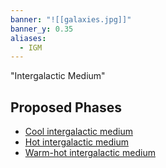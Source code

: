 ```yaml
---
banner: "![[galaxies.jpg]]"
banner_y: 0.35
aliases:
  - IGM
---
```

"Intergalactic Medium"

## Proposed Phases

- [Cool intergalactic medium](https://wolba.ch/astrothesaurus/uat/termrecords/Cool+intergalactic+medium.html)
- [Hot intergalactic medium](https://wolba.ch/astrothesaurus/uat/termrecords/Hot+intergalactic+medium.html)
- [Warm-hot intergalactic medium](https://wolba.ch/astrothesaurus/uat/termrecords/Warm-hot+intergalactic+medium.html)